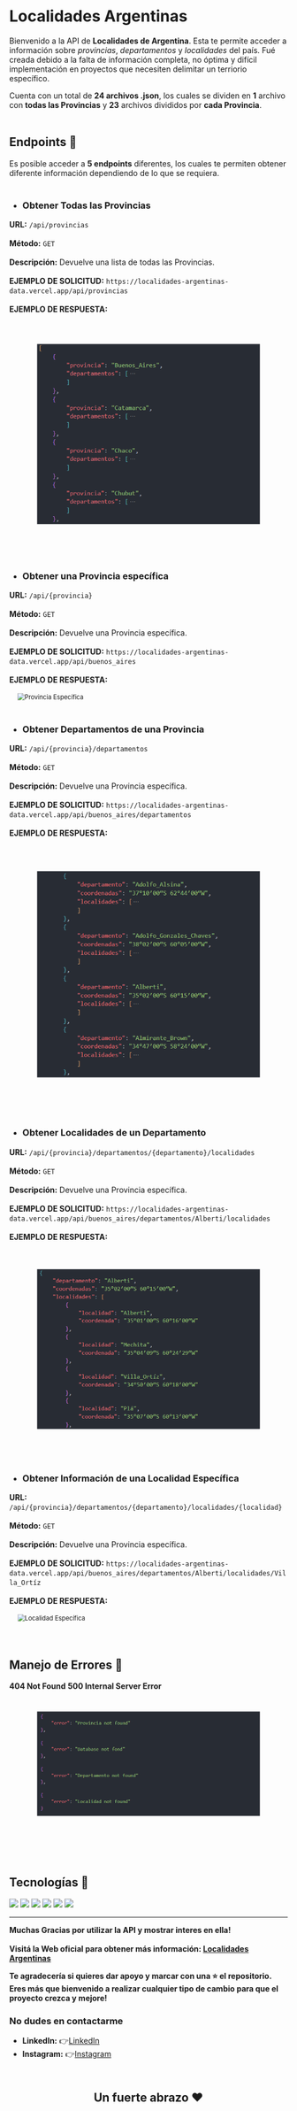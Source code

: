 # Localidades Argentinas

Bienvenido a la API de **Localidades de Argentina**. Esta te permite acceder a información sobre *provincias*, *departamentos* y *localidades* del país. 
Fué creada debido a la falta de información completa, no óptima y difícil implementación en proyectos que necesiten delimitar un terriorio específico.

Cuenta con un total de **24 archivos .json**, los cuales se dividen en **1** archivo con **todas las Provincias** y **23** archivos divididos por **cada Provincia**.
<br>
<br>

## Endpoints 📌
Es posible acceder a **5 endpoints** diferentes, los cuales te permiten obtener diferente información dependiendo de lo que se requiera.
<br>
<br>

- ### Obtener Todas las Provincias

**URL:** `/api/provincias`
<br>
<br>
**Método:** `GET`
<br>
<br>
**Descripción:** Devuelve una lista de todas las Provincias.
<br>
<br>
**EJEMPLO DE SOLICITUD:** 
`https://localidades-argentinas-data.vercel.app/api/provincias`
<br>
<br>
**EJEMPLO DE RESPUESTA:**
<br>


<img src="assets/imgs/Todas_las_Provincias.png" alt="Todas las Provincias" style="scale: 0.8;">
<br>
<br>

- ### Obtener una Provincia específica


**URL:** `/api/{provincia}`
<br>
<br>
**Método:** `GET`
<br>
<br>
**Descripción:** Devuelve una Provincia específica.
<br>
<br>
**EJEMPLO DE SOLICITUD:** 
`https://localidades-argentinas-data.vercel.app/api/buenos_aires`
<br>
<br>
**EJEMPLO DE RESPUESTA:**
<br>


<img src="assets/imgs/Provincia_específica.png" alt="Provincia Específica" style="scale: 0.8;">
<br>
<br>

- ### Obtener Departamentos de una Provincia


**URL:** `/api/{provincia}/departamentos`
<br>
<br>
**Método:** `GET`
<br>
<br>
**Descripción:** Devuelve una Provincia específica.
<br>
<br>
**EJEMPLO DE SOLICITUD:** `https://localidades-argentinas-data.vercel.app/api/buenos_aires/departamentos`
<br>
<br>
**EJEMPLO DE RESPUESTA:**
<br>


<img src="assets/imgs/Departamentos_de_una_Provincia.png" alt="Departamentos de una Provincia" style="scale: 0.8;">
<br>
<br>

- ### Obtener Localidades de un Departamento


**URL:** `/api/{provincia}/departamentos/{departamento}/localidades`
<br>
<br>
**Método:** `GET`
<br>
<br>
**Descripción:** Devuelve una Provincia específica.
<br>
<br>
**EJEMPLO DE SOLICITUD:** `https://localidades-argentinas-data.vercel.app/api/buenos_aires/departamentos/Alberti/localidades`
<br>
<br>
**EJEMPLO DE RESPUESTA:**
<br>


<img src="assets/imgs/Localidades_de_un_departamento.png" alt="Localidades de un Departamento" style="scale: 0.8;">
<br>
<br>

- ### Obtener Información de una Localidad Específica


**URL:** `/api/{provincia}/departamentos/{departamento}/localidades/{localidad}`
<br>
<br>
**Método:** `GET`
<br>
<br>
**Descripción:** Devuelve una Provincia específica.
<br>
<br>
**EJEMPLO DE SOLICITUD:** `https://localidades-argentinas-data.vercel.app/api/buenos_aires/departamentos/Alberti/localidades/Villa_Ortíz`
<br>
<br>
**EJEMPLO DE RESPUESTA:**
<br>


<img src="assets/imgs/Localidad_específica.png" alt="Localidad Específica" style="scale: 0.8;">
<br>
<br>
<br>

## Manejo de Errores 📌

**404 Not Found**
**500 Internal Server Error**
<br>

<img src="assets/imgs/Errores.png" alt="Prvincia específica" style="scale: 0.8;">
<br>
<br>
<br>
<br>

## Tecnologías 📌
<div display="inline">
  <img src = "https://img.shields.io/badge/-HTML5-E34F26?style=flat&logo=html5&logoColor=white"> 
  <img src = "https://img.shields.io/badge/-CSS3-1572B6?style=flat&logo=css3&logoColor=white">
  <img src="https://img.shields.io/badge/-JavaScript-eed718?style=flat&logo=javascript&logoColor=ffffff">
  <img src="https://img.shields.io/badge/-Node.js-3C873A?style=flat&logo=Node.js&logoColor=white">
  <img src="https://img.shields.io/badge/-Express.js-787878?style=flat">
  <img src="https://img.shields.io/badge/-Vercel-black?style=flat&logo=vercel&logoColor=white">
</div>

---
**Muchas Gracias por utilizar la API y mostrar interes en ella!**
<br>
<br>
**Visitá la Web oficial para obtener más información: <a href="https://localidades.vercel.app/">Localidades Argentinas</a>**

**Te agradecería si quieres dar apoyo y marcar con una ⭐ el repositorio. Eres más que bienvenido a realizar cualquier tipo de cambio para que el proyecto crezca y mejore!**
<br>

### No dudes en contactarme
- **LinkedIn:** 👉​<a href="https://www.linkedin.com/in/nicolasatapiedev30" target="_blank">LinkedIn</a>
- **Instagram:** 👉​<a href="https://www.instagram.com/nicotapie1/" target="_blank">Instagram</a>
<br>

<p align="center" style="font-size: 1.5em; font-weight: bold;"><b>Un fuerte abrazo ❤️</b></p>
